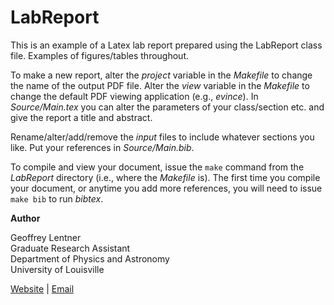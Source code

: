 # LabReport

This is an example of a Latex lab report prepared using the LabReport 
class file. Examples of figures/tables throughout. 

To make a new report, alter the *project* variable in the *Makefile* to
change the name of the output PDF file. Alter the *view* variable in the
*Makefile* to change the default PDF viewing application (e.g., *evince*).
In *Source/Main.tex* you can alter the parameters of your class/section etc.
and give the report a title and abstract. 

Rename/alter/add/remove the *input* files to
include whatever sections you like. Put your references in *Source/Main.bib*.

To compile and view your document, issue the `make` command from the 
*LabReport*  directory (i.e., where the *Makefile* is). The first time you 
compile your document, or anytime you add more references, you will need to 
issue `make bib` to run *bibtex*.

**Author**

Geoffrey Lentner<br>
Graduate Research Assistant<br>
Department of Physics and Astronomy<br>
University of Louisville<br>

<a href="http://glentner.github.io">Website</a> | 
<a href="mailto:grlent01@louisville.edu">Email</a>
